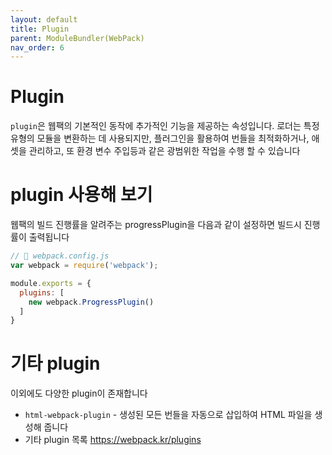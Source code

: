 ```yaml
---
layout: default
title: Plugin
parent: ModuleBundler(WebPack)
nav_order: 6
---
```


# Plugin

`plugin`은 웹팩의 기본적인 동작에 추가적인 기능을 제공하는 속성입니다. 로더는 특정 유형의 모듈을 변환하는 데 사용되지만, 플러그인을 활용하여 번들을 최적화하거나, 애셋을 관리하고, 또 환경 변수 주입등과 같은 광범위한 작업을 수행 할 수 있습니다

# plugin 사용해 보기

웹팩의 빌드 진행률을 알려주는 progressPlugin을 다음과 같이 설정하면 빌드시 진행률이 출력됩니다

```jsx
// 📁 webpack.config.js
var webpack = require('webpack');

module.exports = {
  plugins: [
    new webpack.ProgressPlugin()
  ]
}
```

# 기타 plugin

이외에도 다양한 plugin이 존재합니다

- `html-webpack-plugin` - 생성된 모든 번들을 자동으로 삽입하여 HTML 파일을 생성해 줍니다
- 기타 plugin 목록 https://webpack.kr/plugins
